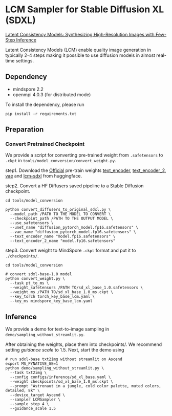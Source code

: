 # LCM Sampler for Stable Diffusion XL (SDXL)

[Latent Consistency Models: Synthesizing High-Resolution Images with Few-Step Inference](https://arxiv.org/abs/2310.04378)

Latent Consistency Models (LCM) enable quality image generation in typically 2-4 steps making it possible to use diffusion models in almost real-time settings.

## Dependency

- mindspore 2.2
- openmpi 4.0.3 (for distributed mode)

To install the dependency, please run

```shell
pip install -r requirements.txt
```

## Preparation

### Convert Pretrained Checkpoint

We provide a script for converting pre-trained weight from `.safetensors` to `.ckpt` in `tools/model_conversion/convert_weight.py`.

step1. Download the [Official](https://github.com/Stability-AI/generative-models) pre-train weights [text_encoder](https://huggingface.co/stabilityai/stable-diffusion-xl-base-1.0/tree/main/text_encoder), [text_encoder_2](https://huggingface.co/stabilityai/stable-diffusion-xl-base-1.0/tree/main/text_encoder_2), [vae](https://huggingface.co/stabilityai/stable-diffusion-xl-base-1.0/tree/main/vae) and [
lcm-sdxl](https://huggingface.co/latent-consistency/lcm-sdxl/tree/main) from huggingface.

step2. Convert a HF Diffusers saved pipeline to a Stable Diffusion checkpoint.

```shell
cd tools/model_conversion

python convert_diffusers_to_original_sdxl.py \
  --model_path /PATH TO THE MODEL TO CONVERT \
  --checkpoint_path /PATH TO THE OUTPUT MODEL \
  --use_safetensors \
  --unet_name "diffusion_pytorch_model.fp16.safetensors" \
  --vae_name "diffusion_pytorch_model.fp16.safetensors" \
  --text_encoder_name "model.fp16.safetensors" \
  --text_encoder_2_name "model.fp16.safetensors"
```

step3. Convert weight to MindSpore `.ckpt` format and put it to `./checkpoints/`.

```shell
cd tools/model_conversion

# convert sdxl-base-1.0 model
python convert_weight.py \
  --task pt_to_ms \
  --weight_safetensors /PATH TO/sd_xl_base_1.0.safetensors \
  --weight_ms /PATH TO/sd_xl_base_1.0_ms.ckpt \
  --key_torch torch_key_base_lcm.yaml \
  --key_ms mindspore_key_base_lcm.yaml
```

## Inference

We provide a demo for text-to-image sampling in `demo/sampling_without_streamlit.py`.

After obtaining the weights, place them into checkpoints/. We recommend setting *guidance scale* to 1.5. Next, start the demo using

```shell
# run sdxl-base txt2img without streamlit on Ascend
export MS_PYNATIVE_GE=1
python demo/sampling_without_streamlit.py \
  --task txt2img \
  --config configs/inference/sd_xl_base.yaml \
  --weight checkpoints/sd_xl_base_1.0_ms.ckpt \
  --prompt "Astronaut in a jungle, cold color palette, muted colors, detailed, 8k" \
  --device_target Ascend \
  --sampler LCMSampler \
  --sample_step 4 \
  --guidance_scale 1.5
```









